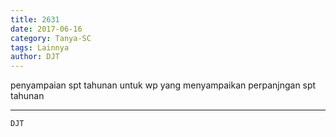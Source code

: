 ```yaml
---
title: 2631
date: 2017-06-16
category: Tanya-SC
tags: Lainnya
author: DJT
---
```


penyampaian spt tahunan untuk wp yang menyampaikan perpanjngan spt tahunan

---



`DJT`
